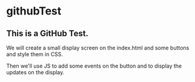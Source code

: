 # githubTest

## This is a GitHub Test.

We will create a small display screen on the index.html and some buttons and style them in CSS.

Then we'll use JS to add some events on the button and to display the updates on the display.

